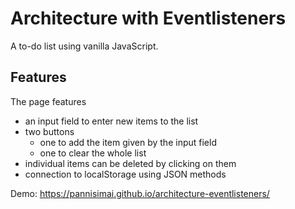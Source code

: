 # Architecture with Eventlisteners

A to-do list using vanilla JavaScript.

## Features

The page features
- an input field to enter new items to the list
- two buttons 
  - one to add the item given by the input field
  - one to clear the whole list
- individual items can be deleted by clicking on them
- connection to localStorage using JSON methods

Demo: https://pannisimai.github.io/architecture-eventlisteners/
